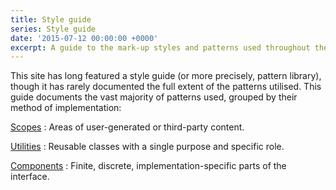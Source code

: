 ```yaml
---
title: Style guide
series: Style guide
date: '2015-07-12 00:00:00 +0000'
excerpt: A guide to the mark-up styles and patterns used throughout the site.
---
```

This site has long featured a style guide (or more precisely, pattern library), though it has rarely documented the full extent of the patterns utilised. This guide documents the vast majority of patterns used, grouped by their method of implementation:

[Scopes](scopes)
: Areas of user-generated or third-party content.

[Utilities](utilities)
: Reusable classes with a single purpose and specific role.

[Components](components)
: Finite, discrete, implementation-specific parts of the interface.
